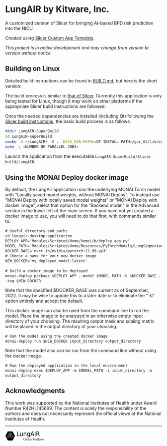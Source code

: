 # LungAIR by Kitware, Inc.

A customized version of Slicer for bringing AI-based BPD risk prediction into the NICU.

Created using [Slicer Custom App Template](https://github.com/KitwareMedical/SlicerCustomAppTemplate).

_This project is in active development and may change from version to version without notice._


## Building on Linux

Detailed build instructions can be found in [BUILD.md](BUILD.md), but here is the short version:

The build process is similar to [that of Slicer](https://slicer.readthedocs.io/en/latest/developer_guide/build_instructions/linux.html#pre-requisites). Currently this application is only being tested for Linux, though it may work on other platforms if the appropriate Slicer build instructions are followed.

Once the needed dependencies are installed (including Qt) following the [Slicer build instructions](https://slicer.readthedocs.io/en/latest/developer_guide/build_instructions/linux.html#pre-requisites), the basic build process is as follows:
```sh
mkdir LungAIR-SuperBuild
cd LungAIR-SuperBuild
cmake -S ~/LungAIR/ -B . -DQt5_DIR:PATH=<QT INSTALL PATH>/gcc_64/lib/cmake/Qt5 -DCMAKE_BUILD_TYPE:STRING=Release
make -j <NUMBER OF PARALLEL JOBS>
```

Launch the application from the executable `LungAIR-SuperBuild/Slicer-build/LungAIR`.

## Using the MONAI Deploy docker image

By default, the LungAir application runs the underlying MONAI Torch model with "Locally saved model weights, without MONAI Deploy".  To instead use "MONAI Deploy with locally saved model weights" or "MONAI Deploy with docker image", select that option for the "Backend model" in the Advanced section in the lower left of the main screen.  If you have not yet created a docker image to use, you will need to do that first, with commands similar to:

```shell
# Useful directory and paths
cd lungair-desktop-application
DEPLOY_APP='Modules/Scripted/Home/HomeLib/deploy_app.py'
MODEL_PATH='Modules/Scripted/Home/Resources/PyTorchModels/LungSegmentation/model0018.zip'
DOCKER_BASE='nvcr.io/nvidia/pytorch:22.09-py3'
# Choose a name for your new docker image
NEW_DOCKER='my_deployed_model:latest'

# Build a docker image to be deployed
monai-deploy package $DEPLOY_APP --model $MODEL_PATH -b $DOCKER_BASE --tag $NEW_DOCKER
```
Note that the specified $DOCKER_BASE was current as of September, 2022.  It may be wise to update this to a later date or to eliminate the "-b" option entirely and accept the default.

This docker image can also be used from the command line to run the model.  Place the image to be analyzed in an otherwise empty input directory of your choosing.  The resulting output mask and scaling matrix will be placed in the output directory of your choosing.

```shell
# Run the model using the created docker image
monai-deploy run $NEW_DOCKER input_directory output_directory
```

Note that the model also can be run from the command line without using the docker image.
```shell
# Run the deployed application in the local environment
monai-deploy exec $DEPLOY_APP -m $MODEL_PATH -i input_directory -o output_directory
```

## Acknowledgments

This work was supported by the National Institutes of Health under Award Number R42HL145669. The content is solely the responsibility of the authors and does not necessarily represent the official views of the National Institutes of Health.

---

![LungAIR by Kitware, Inc.](Applications/LungAIRApp/Resources/Images/LogoFull.png?raw=true)
